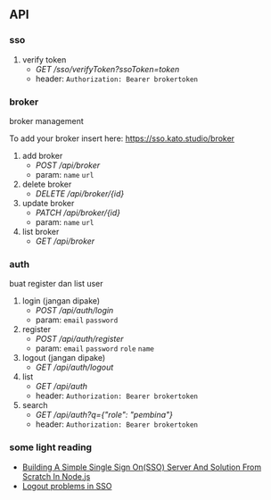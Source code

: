 ## API

### sso
1. verify token
    - *GET /sso/verifyToken?ssoToken=token*
    - header: `Authorization: Bearer brokertoken`

### broker
broker management

To add your broker insert here:
https://sso.kato.studio/broker

1. add broker
    - *POST /api/broker*
    - param: `name` `url`
2. delete broker
    - *DELETE /api/broker/{id}*
3. update broker
    - *PATCH /api/broker/{id}*
    - param: `name` `url`
4. list broker
    - *GET /api/broker*

### auth
buat register dan list user

1. login (jangan dipake)
    - *POST /api/auth/login*
    - param: `email` `password`
2. register
    - *POST /api/auth/register*
    - param: `email` `password` `role` `name`
3. logout (jangan dipake)
    - *GET /api/auth/logout*
4. list
    - *GET /api/auth*
    - header: `Authorization: Bearer brokertoken`
5. search
    - *GET /api/auth?q={"role": "pembina"}*
    - header: `Authorization: Bearer brokertoken`

### some light reading
- [Building A Simple Single Sign On(SSO) Server And Solution From Scratch In Node.js](https://codeburst.io/building-a-simple-single-sign-on-sso-server-and-solution-from-scratch-in-node-js-ea6ee5fdf340)
- [Logout problems in SSO](https://doi.org/10.1016/j.jisa.2014.03.005)
